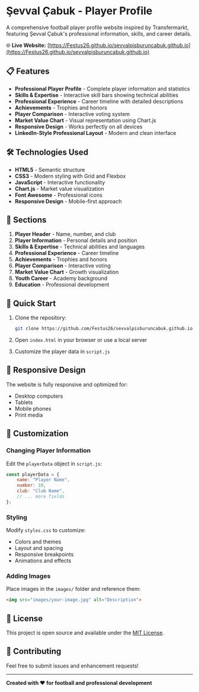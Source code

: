# Şevval Çabuk - Player Profile

A comprehensive football player profile website inspired by Transfermarkt, featuring Şevval Çabuk's professional information, skills, and career details.

🌐 **Live Website:** [https://Festus26.github.io/sevvalpisburuncabuk.github.io](https://Festus26.github.io/sevvalpisburuncabuk.github.io)

## 📋 Features

- **Professional Player Profile** - Complete player information and statistics
- **Skills & Expertise** - Interactive skill bars showing technical abilities
- **Professional Experience** - Career timeline with detailed descriptions
- **Achievements** - Trophies and honors
- **Player Comparison** - Interactive voting system
- **Market Value Chart** - Visual representation using Chart.js
- **Responsive Design** - Works perfectly on all devices
- **LinkedIn-Style Professional Layout** - Modern and clean interface

## 🛠 Technologies Used

- **HTML5** - Semantic structure
- **CSS3** - Modern styling with Grid and Flexbox
- **JavaScript** - Interactive functionality
- **Chart.js** - Market value visualization
- **Font Awesome** - Professional icons
- **Responsive Design** - Mobile-first approach

## 🎯 Sections

1. **Player Header** - Name, number, and club
2. **Player Information** - Personal details and position
3. **Skills & Expertise** - Technical abilities and languages
4. **Professional Experience** - Career timeline
5. **Achievements** - Trophies and honors
6. **Player Comparison** - Interactive voting
7. **Market Value Chart** - Growth visualization
8. **Youth Career** - Academy background
9. **Education** - Professional development

## 🚀 Quick Start

1. Clone the repository:
   ```bash
   git clone https://github.com/Festus26/sevvalpisburuncabuk.github.io.git
   ```

2. Open `index.html` in your browser or use a local server

3. Customize the player data in `script.js`

## 📱 Responsive Design

The website is fully responsive and optimized for:
- Desktop computers
- Tablets
- Mobile phones
- Print media

## 🎨 Customization

### Changing Player Information
Edit the `playerData` object in `script.js`:

```javascript
const playerData = {
    name: "Player Name",
    number: 10,
    club: "Club Name",
    // ... more fields
};
```

### Styling
Modify `styles.css` to customize:
- Colors and themes
- Layout and spacing
- Responsive breakpoints
- Animations and effects

### Adding Images
Place images in the `images/` folder and reference them:
```html
<img src="images/your-image.jpg" alt="Description">
```

## 📄 License

This project is open source and available under the [MIT License](LICENSE).

## 🤝 Contributing

Feel free to submit issues and enhancement requests!

---

**Created with ❤️ for football and professional development**

